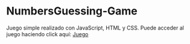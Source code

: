 # NumbersGuessing-Game
Juego simple realizado con JavaScript, HTML y CSS.
Puede acceder al juego haciendo click aquí: <a href="https://lupe-accareddu.github.io/NumbersGuessing-Game/">Juego</a>
